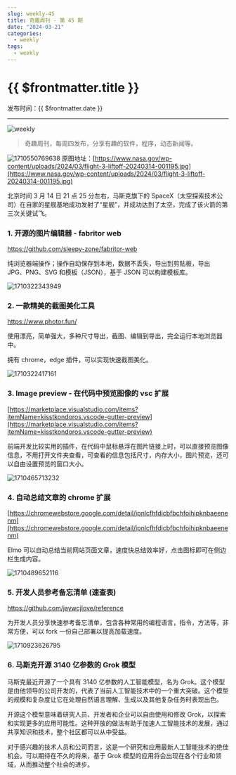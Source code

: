 ```yaml
---
slug: weekly-45
title: 奇趣周刊 - 第 45 期
date: "2024-03-21"
categories:
  - weekly
tags:
  - weekly
---
```


# {{ $frontmatter.title }}

发布时间：{{ $frontmatter.date }}

---

![weekly](https://imgurl.zishu.me/weekly.webp)

> 奇趣周刊，每周四发布，分享有趣的软件，程序，动态新闻等。

![1710550769638](https://imgurl.zishu.me/2024/03/1710550769638.webp)
原图地址：[https://www.nasa.gov/wp-content/uploads/2024/03/flight-3-liftoff-20240314-001195.jpg](https://www.nasa.gov/wp-content/uploads/2024/03/flight-3-liftoff-20240314-001195.jpg)

北京时间 3 月 14 日 21 点 25 分左右，马斯克旗下的 SpaceX（太空探索技术公司）在自家的星舰基地成功发射了“星舰”，并成功达到了太空，完成了该火箭的第三次关键试飞。

### 1. 开源的图片编辑器 - fabritor web

https://github.com/sleepy-zone/fabritor-web

纯浏览器端操作；操作自动保存到本地，数据不丢失，导出到剪贴板，导出 JPG、PNG、SVG 和模板（JSON），基于 JSON 可以构建模板库。

![1710322343949](https://imgurl.zishu.me/2024/03/1710322343949.webp)

### 2. 一款精美的截图美化工具

https://www.photor.fun/

使用漂亮，简单强大，多种尺寸导出，截图、编辑到导出，完全运行本地浏览器中。

拥有 chrome，edge 插件，可以实现快速截图美化。

![1710322417161](https://imgurl.zishu.me/2024/03/1710322417161.webp)

### 3. Image preview - 在代码中预览图像的 vsc 扩展

[https://marketplace.visualstudio.com/items?itemName=kisstkondoros.vscode-gutter-preview](https://marketplace.visualstudio.com/items?itemName=kisstkondoros.vscode-gutter-preview)

前端开发比较实用的插件，在代码中鼠标悬浮在图片链接上时，可以直接预览图像信息，不用打开文件夹查看，可查看的信息包括尺寸，内存大小，图片预览，还可以自由设置预览的窗口大小。

![1710465713232](https://imgurl.zishu.me/2024/03/1710465713232.webp)

### 4. 自动总结文章的 chrome 扩展

[https://chromewebstore.google.com/detail/ipnlcfhfdicbfbchfoihipknbaeenenm](https://chromewebstore.google.com/detail/ipnlcfhfdicbfbchfoihipknbaeenenm)

Elmo 可以自动总结当前网站页面文章，速度快总结效率好，点击图标即可在侧边栏生成内容。

![1710489652116](https://imgurl.zishu.me/2024/03/1710489652116.webp)

### 5. 开发人员参考备忘清单 (速查表)

https://github.com/jaywcjlove/reference

为开发人员分享快速参考备忘清单，包含各种常用的编程语言，指令，方法等，非常方便，可以 fork 一份自己部署以提高加载速度。

![1710923626795](https://imgurl.zishu.me/2024/03/1710923626795.webp)

### 6. 马斯克开源 3140 亿参数的 Grok 模型

马斯克最近开源了一个具有 3140 亿参数的人工智能模型，名为 Grok。这个模型是由他领导的公司开发的，代表了当前人工智能技术中的一个重大突破。这个模型的规模和复杂度让它在处理自然语言理解、生成以及其他复杂任务时表现出色。

开源这个模型意味着研究人员、开发者和企业可以自由使用和修改 Grok，以探索和实现更多的应用可能性。这种开放的做法有助于加速人工智能技术的发展，通过共享知识和技术，整个社区都可以从中受益。

对于感兴趣的技术人员和公司而言，这是一个研究和应用最新人工智能技术的绝佳机会。可以期待在不久的将来，基于 Grok 模型的应用将会出现在各个行业和领域，从而推动整个社会的进步。

